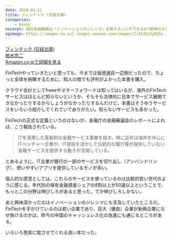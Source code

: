 ```yaml
---
date: 2018-04-11
title: フィンテック (日経文庫)
categories: 
    - books
excerpt: 既存金融機関は「イノベーションのジレンマ」を脱することができるか?新時代を生き残るための必須知識! 
ogimage: https://images-na.ssl-images-amazon.com/images/I/413OvIyHIkL._SX303_BO1,204,203,200_.jpg
---
```


<div class="__media"><a href="https://www.amazon.co.jp/dp/4532113601/?tag=warikiru-22" target="_blank" rel="noopener">
<img src="https://images-na.ssl-images-amazon.com/images/I/413OvIyHIkL._SX303_BO1,204,203,200_.jpg" alt="" class="__media__image">
<div class="__media__body">
    <div>フィンテック (日経文庫)</div>
    <div class="__media__text">柏木亮二</div>
    <div>Amazon.co.jpで詳細を見る</div>
</div>
</a></div>

FinTechやっていきたいと思っても、今までは仮想通貨一辺倒だったので、ちょっと全体を俯瞰するために、知人の間でも評判がよかった本書を購入。

クラウド会計としてfreeeやマネーフォワードは知ってはいるが、海外のFinTechサービスはほとんど知らないというか、そもそも法律的に日本でサービス展開できなかったりするからしょうがなかったりするんだけど、本書はそうゆうサービスをいろいろ紹介してくれていてありがたい。知らないサービスも多かった。

FinTechの正式な定義というのはないが、金融庁の金融審議会のレポートによれば、こう報告されている。

> ITを活用した革新的な金融サービス事業を指す。特に近年は海外を中心にITベンチャー企業が、IT技術を活かして伝統的な銀行等が提供していない金融サービスを提供する動きが活発している。

とあるように、IT企業が銀行の一部のサービスを切り出し（アンバンドリング）、使いやすいアプリを提供しているモノが多い。

個人的な感覚としては、これらのサービスを使っているのは比較的若い世代のように感じる。年代別の保有金融資産シェアの8割以上が50歳以上ということで、もっとこの分野は伸びしろがあると思った。てか伸びしろしかない。

あと興味深かったのはイノベーションのジレンマにも言及していたところだ。FinTechを手がけているのは若い企業であり、巨大（優良）企業が新興企業になぜ負けるのかは、昨今の中国のキャッシュレス化の急進にも通じるところがある。

いろいろ思索に耽させてくれる良い本だった。


